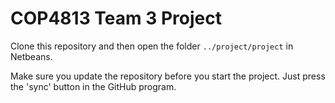 # COP4813 Team 3 Project

Clone this repository and then open the folder <code>../project/project</code> in Netbeans.

Make sure you update the repository before you start the project.
Just press the 'sync' button in the GitHub program.

